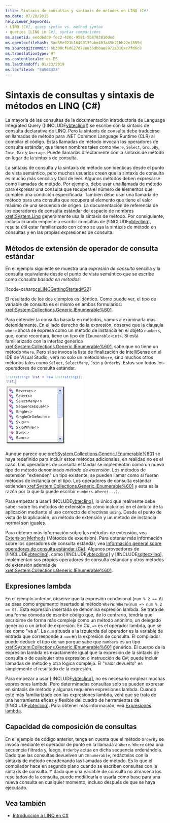 ```yaml
---
title: Sintaxis de consultas y sintaxis de métodos en LINQ (C#)
ms.date: 07/20/2015
helpviewer_keywords:
- LINQ [C#], query syntax vs. method syntax
- queries [LINQ in C#], syntax comparisons
ms.assetid: eedd6dd9-fec2-428c-9581-5b8783810ded
ms.openlocfilehash: 5ad58e921b16498139abe403a45b21bb22ef895d
ms.sourcegitcommit: 6b308cf6d627d78ee36dbbae8972a310ac7fd6c8
ms.translationtype: HT
ms.contentlocale: es-ES
ms.lasthandoff: 01/23/2019
ms.locfileid: "54564323"
---
```

# <a name="query-syntax-and-method-syntax-in-linq-c"></a>Sintaxis de consultas y sintaxis de métodos en LINQ (C#)
La mayoría de las consultas de la documentación introductoria de Language Integrated Query ([!INCLUDE[vbteclinq](~/includes/vbteclinq-md.md)]) se escribe con la sintaxis de consulta declarativa de LINQ. Pero la sintaxis de consulta debe traducirse en llamadas de método para .NET Common Language Runtime (CLR) al compilar el código. Estas llamadas de método invocan los operadores de consulta estándar, que tienen nombres tales como `Where`, `Select`, `GroupBy`, `Join`, `Max` y `Average`. Puede llamarlas directamente con la sintaxis de método en lugar de la sintaxis de consulta.  
  
 La sintaxis de consulta y la sintaxis de método son idénticas desde el punto de vista semántico, pero muchos usuarios creen que la sintaxis de consulta es mucho más sencilla y fácil de leer. Algunos métodos deben expresarse como llamadas de método. Por ejemplo, debe usar una llamada de método para expresar una consulta que recupera el número de elementos que cumplen una condición especificada. También debe usar una llamada de método para una consulta que recupera el elemento que tiene el valor máximo de una secuencia de origen. La documentación de referencia de los operadores de consulta estándar del espacio de nombres <xref:System.Linq> generalmente usa la sintaxis de método. Por consiguiente, incluso cuando empiece a escribir consultas de [!INCLUDE[vbteclinq](~/includes/vbteclinq-md.md)], resulta útil estar familiarizado con cómo se usa la sintaxis de método en consultas y en las propias expresiones de consulta.  
  
## <a name="standard-query-operator-extension-methods"></a>Métodos de extensión de operador de consulta estándar  
 En el ejemplo siguiente se muestra una *expresión de consulta* sencilla y la consulta equivalente desde el punto de vista semántico que se escribe como *consulta basada en métodos*.  
  
 [!code-csharp[csLINQGettingStarted#22](../../../../csharp/programming-guide/concepts/linq/codesnippet/CSharp/query-syntax-and-method-syntax-in-linq_1.cs)]  
  
 El resultado de los dos ejemplos es idéntico. Como puede ver, el tipo de variable de consulta es el mismo en ambos formularios: <xref:System.Collections.Generic.IEnumerable%601>.  
  
 Para entender la consulta basada en métodos, vamos a examinarla más detenidamente. En el lado derecho de la expresión, observe que la cláusula `where` ahora se expresa como un método de instancia en el objeto `numbers`, que, como recordará, tiene un tipo de `IEnumerable<int>`. Si está familiarizado con la interfaz genérica <xref:System.Collections.Generic.IEnumerable%601>, sabe que no tiene un método `Where`. Pero si se invoca la lista de finalización de IntelliSense en el IDE de Visual Studio, verá no solo un método `Where`, sino muchos otros métodos tales como `Select`, `SelectMany`, `Join` y `Orderby`. Estos son todos los operadores de consulta estándar.  
  
 ![Operadores de consulta estándar en Intellisense](../../../../csharp/programming-guide/concepts/linq/media/standardqueryops.png "StandardQueryOps")  
  
 Aunque parece que <xref:System.Collections.Generic.IEnumerable%601> se haya redefinido para incluir estos métodos adicionales, en realidad no es el caso. Los operadores de consulta estándar se implementan como un nuevo tipo de método denominado *método de extensión*. Los métodos de extensión "extienden" un tipo existente; se pueden llamar como si fueran métodos de instancia en el tipo. Los operadores de consulta estándar extienden <xref:System.Collections.Generic.IEnumerable%601> y esta es la razón por la que la puede escribir `numbers.Where(...)`.  
  
 Para empezar a usar [!INCLUDE[vbteclinq](~/includes/vbteclinq-md.md)], lo único que realmente debe saber sobre los métodos de extensión es cómo incluirlos en el ámbito de la aplicación mediante el uso correcto de directivas `using`. Desde el punto de vista de la aplicación, un método de extensión y un método de instancia normal son iguales.  
  
 Para obtener más información sobre los métodos de extensión, vea [Extension Methods](../../../../csharp/programming-guide/classes-and-structs/extension-methods.md) (Métodos de extensión). Para obtener más información sobre los operadores de consulta estándar, vea [Información general sobre operadores de consulta estándar (C#)](../../../../csharp/programming-guide/concepts/linq/standard-query-operators-overview.md). Algunos proveedores de [!INCLUDE[vbteclinq](~/includes/vbteclinq-md.md)], como [!INCLUDE[vbtecdlinq](~/includes/vbtecdlinq-md.md)] y [!INCLUDE[sqltecxlinq](~/includes/sqltecxlinq-md.md)], implementan sus propios operadores de consulta estándar y otros métodos de extensión además de <xref:System.Collections.Generic.IEnumerable%601>.  
  
## <a name="lambda-expressions"></a>Expresiones lambda  
 En el ejemplo anterior, observe que la expresión condicional (`num % 2 == 0`) se pasa como argumento insertado al método `Where`: `Where(num => num % 2 == 0).` Esta expresión insertada se denomina expresión lambda. Se trata de una forma cómoda de escribir código que, de lo contrario, tendría que escribirse de forma más compleja como un método anónimo, un delegado genérico o un árbol de expresión. En C#, `=>` es el operador lambda, que se lee como "va a". La `num` situada a la izquierda del operador es la variable de entrada que corresponde a `num` en la expresión de consulta. El compilador puede deducir el tipo de `num` porque sabe que `numbers` es un tipo <xref:System.Collections.Generic.IEnumerable%601> genérico. El cuerpo de la expresión lambda es exactamente igual que la expresión de la sintaxis de consulta o de cualquier otra expresión o instrucción de C#; puede incluir llamadas de método y otra lógica compleja. El "valor devuelto" es simplemente el resultado de la expresión.  
  
 Para empezar a usar [!INCLUDE[vbteclinq](~/includes/vbteclinq-md.md)], no es necesario emplear muchas expresiones lambda. Pero determinadas consultas solo se pueden expresar en sintaxis de método y algunas requieren expresiones lambda. Cuando esté más familiarizado con las expresiones lambda, verá que se trata de una herramienta eficaz y flexible del cuadro de herramientas de [!INCLUDE[vbteclinq](~/includes/vbteclinq-md.md)]. Para obtener más información, vea [Expresiones lambda](../../../../csharp/programming-guide/statements-expressions-operators/lambda-expressions.md).  
  
## <a name="composability-of-queries"></a>Capacidad de composición de consultas  
 En el ejemplo de código anterior, tenga en cuenta que el método `OrderBy` se invoca mediante el operador de punto en la llamada a `Where`. `Where` crea una secuencia filtrada y, luego, `Orderby` actúa en dicha secuencia ordenándola. Dado que las consultas devuelven un `IEnumerable`, redáctelas con la sintaxis de método encadenando las llamadas de método. Es lo que el compilador hace en segundo plano cuando se escriben consultas con la sintaxis de consulta. Y dado que una variable de consulta no almacena los resultados de la consulta, puede modificarla o usarla como base para una nueva consulta en cualquier momento, incluso después de que se haya ejecutado.  
  
## <a name="see-also"></a>Vea también

- [Introducción a LINQ en C#](../../../../csharp/programming-guide/concepts/linq/getting-started-with-linq.md)
